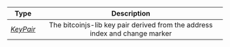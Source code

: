 |   Type   |                         Description                          |
| :------: | :----------------------------------------------------------: |
| [*KeyPair*](types/#keypair) | The bitcoinjs-lib key pair derived from the address index and change marker |
